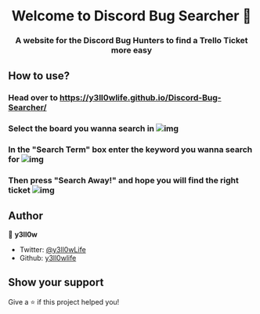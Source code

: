 <h1 align="center">Welcome to Discord Bug Searcher 👋</h1>
<p>
</p>

<h3 align="center">A website for the Discord Bug Hunters to find a Trello Ticket more easy</h6>

## How to use?

### Head over to https://y3ll0wlife.github.io/Discord-Bug-Searcher/

### Select the board you wanna search in ![img](https://i.gyazo.com/7254323bf2751af30144b671fa106d45.png)

### In the "Search Term" box enter the keyword you wanna search for ![img](https://i.gyazo.com/61a49ba6648d930261b0ed3a1bb811d6.png)

### Then press "Search Away!" and hope you will find the right ticket ![img](https://i.gyazo.com/83c67d6e4dffdae1e8d102269fc52a4e.png)

## Author

👤 **y3ll0w**

- Twitter: [@y3ll0wLife](https://twitter.com/y3ll0wLife)
- Github: [y3ll0wlife](https://github.com/y3ll0wlife)

## Show your support

Give a ⭐️ if this project helped you!
